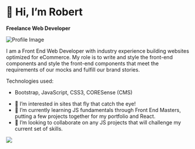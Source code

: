 # 👋 Hi, I’m Robert
**Freelance Web Developer**

![Profile Image](http://robertshogan.com/assets/img/rhs_profile_image.jpg)

I am a Front End Web Developer with industry experience building websites optimized for eCommerce. My role is to write and style the front-end components and style the front-end components that meet the requirements of our mocks and fulfill our brand stories. 

Technologies used:
- Bootstrap, JavaScript, CSS3, CORESense (CMS) 

* :bullettrain_front:    I’m interested in sites that fly that catch the eye!
* 🌱     I’m currently learning JS fundamentals through Front End Masters, putting a few projects together for my portfolio and React.
* 💞️     I’m looking to collaborate on any JS projects that will challenge my current set of skills.

<a href="https://github.com/robert-s-hogan/Project-Memory-Game"><img src="https://gh-card.dev/repos/robert-s-hogan/Project-Memory-Game.svg?fullname="></a>

<!---
robert-s-hogan/robert-s-hogan is a ✨ special ✨ repository because its `README.md` (this file) appears on your GitHub profile.
You can click the Preview link to take a look at your changes.
--->
